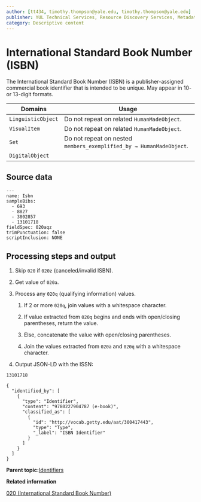 ```yaml
---
author: [tt434, timothy.thompson@yale.edu, timothy.thompson@yale.edu]
publisher: YUL Technical Services, Resource Discovery Services, Metadata Services Unit
category: Descriptive content
---
```


# International Standard Book Number \(ISBN\)

The International Standard Book Number \(ISBN\) is a publisher-assigned commercial book identifier that is intended to be unique. May appear in 10- or 13-digit formats.

|Domains|Usage|
|-------|-----|
|`LinguisticObject`|Do not repeat on related `HumanMadeObject`.|
|`VisualItem`|Do not repeat on related `HumanMadeObject`.|
|`Set`|Do not repeat on nested `members_exemplified_by → HumanMadeObject`.|
|`DigitalObject`| |

## Source data

```
---
name: Isbn
sampleBibs:
  - 693
  - 8827
  - 3802857
  - 13101718
fieldSpec: 020aqz
trimPunctuation: false
scriptInclusion: NONE
```

## Processing steps and output

1.  Skip `020` if `020z` \(canceled/invalid ISBN\).

2.  Get value of `020a`.

3.  Process any `020q` \(qualifying information\) values.

    1.  If 2 or more `020q`, join values with a whitespace character.

    2.  If value extracted from `020q` begins and ends with open/closing parentheses, return the value.

    3.  Else, concatenate the value with open/closing parentheses.

    4.  Join the values extracted from `020a` and `020q` with a whitespace character.

4.  Output JSON-LD with the ISSN:


`13101718`

```
{
  "identified_by": [
    {
      "type": "Identifier",
      "content": "9780227904787 (e-book)",
      "classified_as": [
        {
          "id": "http://vocab.getty.edu/aat/300417443",
          "type": "Type",
          "_label": "ISBN Identifier"
        }
      ]
    }
  ]
}
```

**Parent topic:**[Identifiers](../../concepts/identifiers.md)

**Related information**  


[020 \(International Standard Book Number\)](../../tables/020_bib_table.md)

